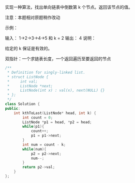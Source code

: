 实现一种算法，找出单向链表中倒数第 k 个节点。返回该节点的值。

注意：本题相对原题稍作改动

示例：

输入： 1->2->3->4->5 和 k = 2
输出： 4
说明：

给定的 k 保证是有效的。

双指针：一个求链表长度，一个返回遍历至要返回的节点
```C++
/**
 * Definition for singly-linked list.
 * struct ListNode {
 *     int val;
 *     ListNode *next;
 *     ListNode(int x) : val(x), next(NULL) {}
 * };
 */
class Solution {
public:
    int kthToLast(ListNode* head, int k) {
        int count = 0;
        ListNode *p1 = head, *p2 = head;
        while(p1){
            count++;
            p1 = p1->next;
        }
        int num = count - k;
        while(num){
            p2 = p2->next;
            num--;
        }
        return p2->val;
    }
};
```